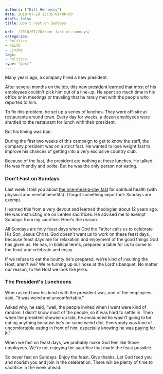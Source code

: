 ```yaml
---
authors: ["Bill Hennessy"]
date: 2018-07-28 13:35:01+00:00
draft: false
title: Don't Fast on Sundays

url:  /2018/07/28/dont-fast-on-sundays/
categories:
- Politics
- Faith
- Living
tags:
- Politics
type: "post"
---
```








Many years ago, a company hired a new president.

After several months on the job, this new president learned that most of his employees couldn't pick him out of a line-up. He spent so much time in his office or in meetings or traveling that he rarely met with the people who reported to him.





To fix this problem, he set up a series of lunches. They were off-site at restaurants around town. Every day for weeks, a dozen employees were shuttled to the restaurant for lunch with their president.

But his timing was bad.

During the first two weeks of this campaign to get to know the staff, the company president was on a strict fast. He wanted to lose weight fast to improve his chances of getting into a very exclusive country club.

Because of the fast, the president ate nothing at these lunches. He talked. He was friendly and polite. But he was the only person not eating.


### Don't Fast on Sundays






Last week I told you about [the one-meal-a-day fast](https://www.hennessysview.com/2018/07/24/primary-fasting/) for spiritual health (with physical and mental benefits). I forgot something important: Sundays are exempt.





I learned this from a very devout and learned theologian about 12 years ago. He was instructing me on Lenten sacrifices. He advised me to exempt Sundays from my sacrifice. Here's the reason.

All Sundays are holy feast days when God the Father calls us to celebrate His Son, Jesus Christ. God doesn't want us to work on these feast days, because feast days are for relaxation and enjoyment of the good things God has given us. He has, in biblical terms, prepared a table for us to come to the feast and celebrate and enjoy.

If we refuse to eat the bounty he's prepared, we're kind of insulting the Host, aren't we? We're turning up our nose at the Lord's banquet. No matter our reason, to the Host we look like jerks.


### The President's Luncheons


When asked how his lunch with the president was, one of the employees said, "it was weird and uncomfortable."

Asked why, he said, "well, the people invited when I went were kind of random. I didn't know most of the people, so it was hard to settle in. Then when the president showed up late, he announced he wasn't going to be eating anything because he's on some weird diet. Everybody was kind of uncomfortable eating in front of him, especially knowing he was paying for it."

When we fast on feast days, we probably make God feel like those employees. We're not enjoying the sacrifice that made the feast possible.

So never fast on Sundays. Enjoy the feast. Give thanks. Let God feed you and nourish you and join in the celebration. There will be plenty of time to sacrifice in the week ahead.






